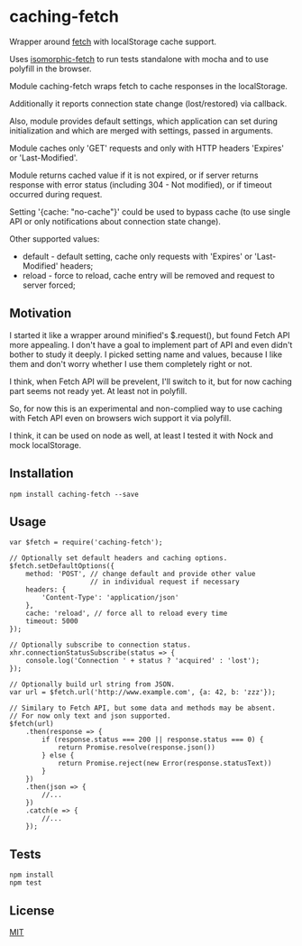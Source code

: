 # caching-fetch

Wrapper around [fetch](https://fetch.spec.whatwg.org/) with localStorage cache support.

Uses [isomorphic-fetch](https://github.com/matthew-andrews/isomorphic-fetch) to
run tests standalone with mocha and to use polyfill in the browser.

Module caching-fetch wraps fetch to cache responses in the localStorage.

Additionally it reports connection state change (lost/restored) via callback.

Also, module provides default settings, which application can set during
initialization and which are merged with settings, passed in arguments.

Module caches only 'GET' requests and only with HTTP headers 'Expires'
or 'Last-Modified'.

Module returns cached value if it is not expired, or if server returns
response with error status (including 304 - Not modified), or if timeout
occurred during request.

Setting '{cache: "no-cache"}' could be used to bypass cache (to use single
API or only notifications about connection state change).

Other supported values:
  - default - default setting, cache only requests with 'Expires'
              or 'Last-Modified' headers;
  - reload  - force to reload, cache entry will be removed and request
              to server
              forced;

## Motivation

I started it like a wrapper around minified's $.request(), but found Fetch API
more appealing. I don't have a goal to implement part of API and even didn't
bother to study it deeply. I picked setting name and values, because I like them
and don't worry whether I use them completely right or not.

I think, when Fetch API will be prevelent, I'll switch to it, but for now
caching part seems not ready yet. At least not in polyfill.

So, for now this is an experimental and non-complied way to use caching with
Fetch API even on browsers wich support it via polyfill.

I think, it can be used on node as well, at least I tested it with Nock
and mock localStorage.

## Installation

	npm install caching-fetch --save

## Usage

	var $fetch = require('caching-fetch');

	// Optionally set default headers and caching options.
	$fetch.setDefaultOptions({
        method: 'POST', // change default and provide other value
		                // in individual request if necessary
        headers: {
            'Content-Type': 'application/json'
        },
        cache: 'reload', // force all to reload every time
        timeout: 5000
    });
	
	// Optionally subscribe to connection status.
	xhr.connectionStatusSubscribe(status => {
		console.log('Connection ' + status ? 'acquired' : 'lost');
	});
		
	// Optionally build url string from JSON.
	var url = $fetch.url('http://www.example.com', {a: 42, b: 'zzz'});
	
	// Similary to Fetch API, but some data and methods may be absent.
	// For now only text and json supported.
	$fetch(url)
		.then(response => {
			if (response.status === 200 || response.status === 0) {
				return Promise.resolve(response.json())
			} else {
				return Promise.reject(new Error(response.statusText))
			}
		})
		.then(json => {
			//...
		})
		.catch(e => {
			//...
		});

## Tests

    npm install
    npm test

## License

[MIT](https://github.com/letsrock-today/caching-xhr/blob/master/LICENSE)
